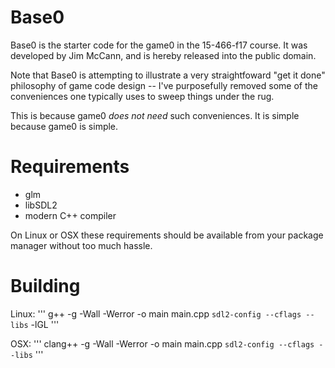 Base0
=====
Base0 is the starter code for the game0 in the 15-466-f17 course. It was developed by Jim McCann, and is hereby released into the public domain.

Note that Base0 is attempting to illustrate a very straightfoward "get it done" philosophy of game code design -- I've purposefully removed some of the conveniences one typically uses to sweep things under the rug.

This is because game0 *does not need* such conveniences. It is simple because game0 is simple.

Requirements
============
 - glm
 - libSDL2
 - modern C++ compiler

On Linux or OSX these requirements should be available from your package manager without too much hassle.

Building
========
Linux:
'''
  g++ -g -Wall -Werror -o main main.cpp `sdl2-config --cflags --libs` -lGL
'''

OSX:
'''
  clang++ -g -Wall -Werror -o main main.cpp `sdl2-config --cflags --libs`
'''


